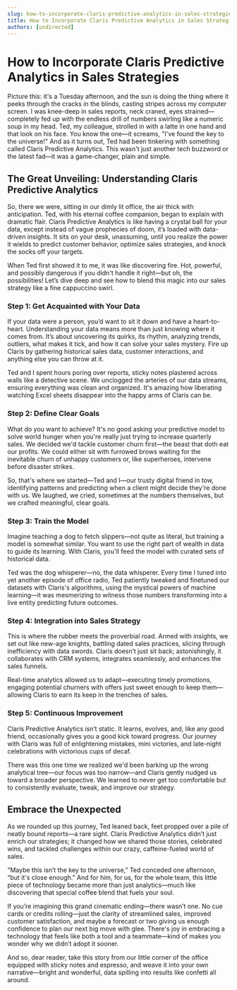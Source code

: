 ```yaml
---
slug: how-to-incorporate-claris-predictive-analytics-in-sales-strategies
title: How to Incorporate Claris Predictive Analytics in Sales Strategies
authors: [undirected]
---
```



# How to Incorporate Claris Predictive Analytics in Sales Strategies

Picture this: it's a Tuesday afternoon, and the sun is doing the thing where it peeks through the cracks in the blinds, casting stripes across my computer screen. I was knee-deep in sales reports, neck craned, eyes strained—completely fed up with the endless drill of numbers swirling like a numeric soup in my head. Ted, my colleague, strolled in with a latte in one hand and that look on his face. You know the one—it screams, "I've found the key to the universe!" And as it turns out, Ted had been tinkering with something called Claris Predictive Analytics. This wasn't just another tech buzzword or the latest fad—it was a game-changer, plain and simple.

## The Great Unveiling: Understanding Claris Predictive Analytics

So, there we were, sitting in our dimly lit office, the air thick with anticipation. Ted, with his eternal coffee companion, began to explain with dramatic flair. Claris Predictive Analytics is like having a crystal ball for your data, except instead of vague prophecies of doom, it’s loaded with data-driven insights. It sits on your desk, unassuming, until you realize the power it wields to predict customer behavior, optimize sales strategies, and knock the socks off your targets.

When Ted first showed it to me, it was like discovering fire. Hot, powerful, and possibly dangerous if you didn't handle it right—but oh, the possibilities! Let’s dive deep and see how to blend this magic into our sales strategy like a fine cappuccino swirl.

### Step 1: Get Acquainted with Your Data

If your data were a person, you’d want to sit it down and have a heart-to-heart. Understanding your data means more than just knowing where it comes from. It’s about uncovering its quirks, its rhythm, analyzing trends, outliers, what makes it tick, and how it can solve your sales mystery. Fire up Claris by gathering historical sales data, customer interactions, and anything else you can throw at it.

Ted and I spent hours poring over reports, sticky notes plastered across walls like a detective scene. We unclogged the arteries of our data streams, ensuring everything was clean and organized. It's amazing how liberating watching Excel sheets disappear into the happy arms of Claris can be.

### Step 2: Define Clear Goals

What do you want to achieve? It's no good asking your predictive model to solve world hunger when you're really just trying to increase quarterly sales. We decided we'd tackle customer churn first—the beast that doth eat our profits. We could either sit with furrowed brows waiting for the inevitable churn of unhappy customers or, like superheroes, intervene before disaster strikes.

So, that's where we started—Ted and I—our trusty digital friend in tow, identifying patterns and predicting when a client might decide they're done with us. We laughed, we cried, sometimes at the numbers themselves, but we crafted meaningful, clear goals.

### Step 3: Train the Model

Imagine teaching a dog to fetch slippers—not quite as literal, but training a model is somewhat similar. You want to use the right part of wealth in data to guide its learning. With Claris, you'll feed the model with curated sets of historical data.

Ted was the dog whisperer—no, the data whisperer. Every time I tuned into yet another episode of office radio, Ted patiently tweaked and finetuned our datasets with Claris's algorithms, using the mystical powers of machine learning—it was mesmerizing to witness those numbers transforming into a live entity predicting future outcomes.

### Step 4: Integration into Sales Strategy

This is where the rubber meets the proverbial road. Armed with insights, we set out like new-age knights, battling dated sales practices, slicing through inefficiency with data swords. Claris doesn’t just sit back; astonishingly, it collaborates with CRM systems, integrates seamlessly, and enhances the sales funnels.

Real-time analytics allowed us to adapt—executing timely promotions, engaging potential churners with offers just sweet enough to keep them—allowing Claris to earn its keep in the trenches of sales.

### Step 5: Continuous Improvement

Claris Predictive Analytics isn’t static. It learns, evolves, and, like any good friend, occasionally gives you a good kick toward progress. Our journey with Claris was full of enlightening mistakes, mini victories, and late-night celebrations with victorious cups of decaf.

There was this one time we realized we'd been barking up the wrong analytical tree—our focus was too narrow—and Claris gently nudged us toward a broader perspective. We learned to never get too comfortable but to consistently evaluate, tweak, and improve our strategy.

## Embrace the Unexpected

As we rounded up this journey, Ted leaned back, feet propped over a pile of neatly bound reports—a rare sight. Claris Predictive Analytics didn’t just enrich our strategies; it changed how we shared those stories, celebrated wins, and tackled challenges within our crazy, caffeine-fueled world of sales.

“Maybe this isn’t the key to the universe,” Ted conceded one afternoon, “but it's close enough.” And for him, for us, for the whole team, this little piece of technology became more than just analytics—much like discovering that special coffee blend that fuels your soul. 

If you’re imagining this grand cinematic ending—there wasn’t one. No cue cards or credits rolling—just the clarity of streamlined sales, improved customer satisfaction, and maybe a forecast or two giving us enough confidence to plan our next big move with glee. There's joy in embracing a technology that feels like both a tool and a teammate—kind of makes you wonder why we didn’t adopt it sooner. 

And so, dear reader, take this story from our little corner of the office equipped with sticky notes and espresso, and weave it into your own narrative—bright and wonderful, data spilling into results like confetti all around.